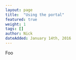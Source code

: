 ```yaml
---
layout: page
title:  "Using the portal"
featured: true
weight: 1
tags: []
author: Nick
dateAdded: January 14th, 2016
---
```


Foo